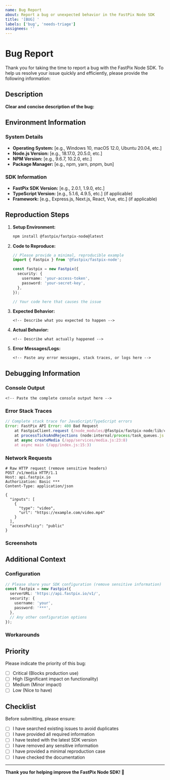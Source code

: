 ```yaml
---
name: Bug Report
about: Report a bug or unexpected behavior in the FastPix Node SDK
title: '[BUG] '
labels: ['bug', 'needs-triage']
assignees: ''
---
```


# Bug Report

Thank you for taking the time to report a bug with the FastPix Node SDK. To help us resolve your issue quickly and efficiently, please provide the following information:

## Description
**Clear and concise description of the bug:**

<!-- Please provide a detailed description of what you're experiencing -->

## Environment Information

### System Details
- **Operating System:** [e.g., Windows 10, macOS 12.0, Ubuntu 20.04, etc.]
- **Node.js Version:** [e.g., 18.17.0, 20.5.0, etc.]
- **NPM Version:** [e.g., 9.6.7, 10.2.0, etc.]
- **Package Manager:** [e.g., npm, yarn, pnpm, bun]

### SDK Information
- **FastPix SDK Version:** [e.g., 2.0.1, 1.9.0, etc.]
- **TypeScript Version:** [e.g., 5.1.6, 4.9.5, etc.] (if applicable)
- **Framework:** [e.g., Express.js, Next.js, React, Vue, etc.] (if applicable)

## Reproduction Steps

1. **Setup Environment:**
   ```bash
   npm install @fastpix/fastpix-node@latest
   ```

2. **Code to Reproduce:**
   ```typescript
   // Please provide a minimal, reproducible example
   import { Fastpix } from '@fastpix/fastpix-node';
   
   const fastpix = new Fastpix({
     security: {
       username: 'your-access-token',
       password: 'your-secret-key',
     },
   });
   
   // Your code here that causes the issue
   ```

3. **Expected Behavior:**

    ```
    <!-- Describe what you expected to happen -->
    ```

4. **Actual Behavior:**

    ```
    <!-- Describe what actually happened -->
    ```

5. **Error Messages/Logs:**
   ```
   <!-- Paste any error messages, stack traces, or logs here -->
   ```

## Debugging Information

### Console Output
```
<!-- Paste the complete console output here -->
```

### Error Stack Traces
```javascript
// Complete stack trace for JavaScript/TypeScript errors
Error: FastPix API Error: 400 Bad Request
    at FastpixClient.request (/node_modules/@fastpix/fastpix-node/lib/client.js:45:12)
    at processTicksAndRejections (node:internal/process/task_queues.js:95:5)
    at async createMedia (/app/services/media.js:23:8)
    at async main (/app/index.js:15:3)
```

### Network Requests
```http
# Raw HTTP request (remove sensitive headers)
POST /v1/media HTTP/1.1
Host: api.fastpix.io
Authorization: Basic ***
Content-Type: application/json

{
  "inputs": [
    {
      "type": "video",
      "url": "https://example.com/video.mp4"
    }
  ],
  "accessPolicy": "public"
}
```

### Screenshots
<!-- If applicable, please attach screenshots that help explain your issue -->

## Additional Context

### Configuration
```typescript
// Please share your SDK configuration (remove sensitive information)
const fastpix = new Fastpix({
  serverURL: 'https://api.fastpix.io/v1/',
  security: {
    username: 'your',
    password: '***',
  },
  // Any other configuration options
});
```

### Workarounds
<!-- If you've found any workarounds, please describe them here -->

## Priority
Please indicate the priority of this bug:

- [ ] Critical (Blocks production use)
- [ ] High (Significant impact on functionality)
- [ ] Medium (Minor impact)
- [ ] Low (Nice to have)

## Checklist
Before submitting, please ensure:

- [ ] I have searched existing issues to avoid duplicates
- [ ] I have provided all required information
- [ ] I have tested with the latest SDK version
- [ ] I have removed any sensitive information
- [ ] I have provided a minimal reproduction case
- [ ] I have checked the documentation

---

**Thank you for helping improve the FastPix Node SDK! 🚀**
